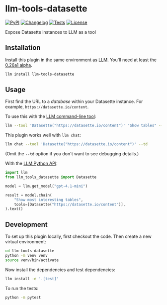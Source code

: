 # llm-tools-datasette

[![PyPI](https://img.shields.io/pypi/v/llm-tools-datasette.svg)](https://pypi.org/project/llm-tools-datasette/)
[![Changelog](https://img.shields.io/github/v/release/simonw/llm-tools-datasette?include_prereleases&label=changelog)](https://github.com/simonw/llm-tools-datasette/releases)
[![Tests](https://github.com/simonw/llm-tools-datasette/actions/workflows/test.yml/badge.svg)](https://github.com/simonw/llm-tools-datasette/actions/workflows/test.yml)
[![License](https://img.shields.io/badge/license-Apache%202.0-blue.svg)](https://github.com/simonw/llm-tools-datasette/blob/main/LICENSE)

Expose Datasette instances to LLM as a tool

## Installation

Install this plugin in the same environment as [LLM](https://llm.datasette.io/). You'll need at least the [0.26a1 alpha](https://llm.datasette.io/en/latest/changelog.html#a1-2025-05-25).
```bash
llm install llm-tools-datasette
```
## Usage

First find the URL to a _database_ within your Datasette instance. For example, `https://datasette.io/content`.

To use this with the [LLM command-line tool](https://llm.datasette.io/en/stable/usage.html):


```bash
llm --tool 'Datasette("https://datasette.io/content")' "Show tables" --td
```

This plugin works well with `llm chat`:

```bash
llm chat --tool 'Datasette("https://datasette.io/content")' --td
```
(Omit the `--td` option if you don't want to see debugging details.)

With the [LLM Python API](https://llm.datasette.io/en/stable/python-api.html):

```python
import llm
from llm_tools_datasette import Datasette

model = llm.get_model("gpt-4.1-mini")

result = model.chain(
    "Show most interesting tables",
    tools=[Datasette("https://datasette.io/content")],
).text()
```

## Development

To set up this plugin locally, first checkout the code. Then create a new virtual environment:
```bash
cd llm-tools-datasette
python -m venv venv
source venv/bin/activate
```
Now install the dependencies and test dependencies:
```bash
llm install -e '.[test]'
```
To run the tests:
```bash
python -m pytest
```
